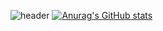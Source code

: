 ![header](https://capsule-render.vercel.app/api?type=waving&color=auto&height=300&section=header&text=Hello%20World&fontSize=90&fontColor=fff)
[![Anurag's GitHub stats](https://github-readme-stats.vercel.app/api?username=hi1004)](https://github.com/hi1004)
